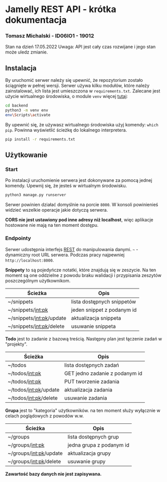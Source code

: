 # Jamelly REST API - krótka dokumentacja

### Tomasz Michalski - ID06IO1 - 19012

Stan na dzień 17.05.2022
Uwaga: API jest cały czas rozwijane i jego stan może uledz zmianie.

## Instalacja

By uruchomić serwer należy się upewnić, że repozytorium zostało ściągnięte w pełnej wersji.
Serwer używa kilku modułów, które należy zainstalować, ich lista jest umieszczona w `requirements.txt`.
Zalecane jest użycie wirtualnego środowiska, o module `venv` więcej [tutaj](https://docs.python.org/3/library/venv.html):

```sh
cd backend
python3 -m venv env
env\Scripts\activate
```

By upewnić się, że używasz wirtualnego środowiska użyj komendy: `which pip`. Powinna wyświetlić ścieżkę do lokalnego interpretera.

```sh
pip install -r requirements.txt
```

## Użytkowanie

### Start

Po instalacji uruchomienie serwera jest dokonywane za pomocą jednej komendy. Upewnij się, że jesteś w wirtualnym środowisku.

```sh
python3 manage.py runserver
```

Serwer powinien działać domyślnie na porcie `8000`.
W konsoli powinienieś widzieć wszelkie operacje jakie dotyczą serwera.

**CORS nie jest ustawiony pod inne adresy niż localhost**, więc aplikacje hostowane nie mają na ten moment dostępu.

### Endpointy

Serwer udostępnia interfejs [REST](https://restfulapi.net/) do manipulowania danymi.
`~` - dynamiczny root URL serwera. Podczas pracy najpewniej `http://localhost:8000`.

**Snippety** to są pojedyńcze notatki, które znajdują się w zeszycie.
Na ten moment są one oddzielne z powodu braku walidacji i przypisania zeszytów poszczególnym użytkownikom.

| Ścieżka                    | Opis                       |
| -------------------------- | -------------------------- |
| ~/snippets                 | lista dostępnych snippetów |
| ~/snippets/<int:pk>        | jeden snippet z podanym id |
| ~/snippets/<int:pk>/update | aktualizacja snippeta      |
| ~/snippets/<int:pk>/delete | usuwanie snippeta          |

**Todo** jest to zadanie z bazową treścią.
Następny plan jest łączenie zadań w "projekty".

| Ścieżka                 | Opis                           |
| ----------------------- | ------------------------------ |
| ~/todos                 | lista dostępnych zadań         |
| ~/todos/<int:pk>        | GET jedno zadanie z podanym id |
| ~/todos/<int:pk>        | PUT tworzenie zadania          |
| ~/todos/<int:pk>/update | aktualizacja zadania           |
| ~/todos/<int:pk>/delete | usuwanie zadania               |

**Grupa** jest to "kategoria" użytkowników.
na ten moment służy wyłącznie w celach poglądowych z powodów w.w.

| Ścieżka                  | Opis                     |
| ------------------------ | ------------------------ |
| ~/groups                 | lista dostępnych grup    |
| ~/groups/<int:pk>        | jedna grupa z podanym id |
| ~/groups/<int:pk>/update | aktualizacja grupy       |
| ~/groups/<int:pk>/delete | usuwanie grupy           |

**Zawartość bazy danych nie jest zapisywana.**
